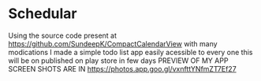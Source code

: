 # Schedular
Using the source code present at https://github.com/SundeepK/CompactCalendarView with many modications I made a simple todo list app easily acessible to every one this will be on published on play store in few days
PREVIEW OF MY APP SCREEN SHOTS ARE IN https://photos.app.goo.gl/vxnfttYNfmZT7Ef27
